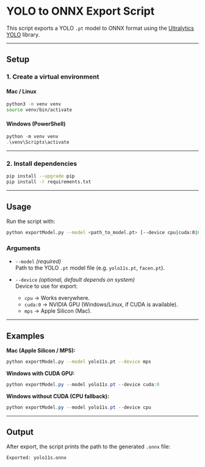 # YOLO to ONNX Export Script

This script exports a YOLO `.pt` model to ONNX format using the [Ultralytics YOLO](https://github.com/ultralytics/ultralytics) library.

---

## Setup

### 1. Create a virtual environment

#### Mac / Linux

```bash
python3 -m venv venv
source venv/bin/activate
```

#### Windows (PowerShell)

```powershell
python -m venv venv
.\venv\Scripts\activate
```

---

### 2. Install dependencies

```bash
pip install --upgrade pip
pip install -r requirements.txt
```

---

## Usage

Run the script with:

```bash
python exportModel.py --model <path_to_model.pt> [--device cpu|cuda:0|mps]
```

### Arguments

-   `--model` _(required)_  
    Path to the YOLO `.pt` model file (e.g. `yolo11s.pt`, `facen.pt`).

-   `--device` _(optional, default depends on system)_  
    Device to use for export:
    -   `cpu` → Works everywhere.
    -   `cuda:0` → NVIDIA GPU (Windows/Linux, if CUDA is available).
    -   `mps` → Apple Silicon (Mac).

---

## Examples

**Mac (Apple Silicon / MPS):**

```bash
python exportModel.py --model yolo11s.pt --device mps
```

**Windows with CUDA GPU:**

```powershell
python exportModel.py --model yolo11s.pt --device cuda:0
```

**Windows without CUDA (CPU fallback):**

```powershell
python exportModel.py --model yolo11s.pt --device cpu
```

---

## Output

After export, the script prints the path to the generated `.onnx` file:

```
Exported: yolo11s.onnx
```
